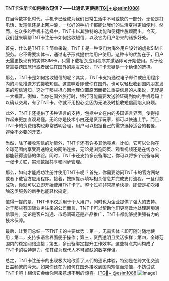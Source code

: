 **TNT卡注册卡如何接收短信？——让通讯更便捷[[TG💪+ @esim1088](https://t.me/s/esim1088)]**

在当今数字化时代，手机卡已经成为我们日常生活中不可或缺的一部分。无论是打电话、发短信还是上网冲浪，一张好的手机卡都能让我们的生活变得更加便利。然而，在众多的手机卡选择中，TNT卡以其独特的功能和便捷性脱颖而出。今天，我们就来聊聊TNT卡注册卡如何接收短信，以及它为用户带来的诸多好处。

首先，什么是TNT卡？简单来说，TNT卡是一种专门为海外用户设计的虚拟SIM卡服务。它不需要实体卡，通过电子形式提供给用户使用。这种卡的优势在于，用户无需更换现有的实体SIM卡，只需下载相关应用程序并激活即可开始使用。对于经常需要跨国旅行或者居住在国外的朋友来说，TNT卡无疑是一个绝佳的选择。

那么，TNT卡是如何接收短信的呢？其实，TNT卡支持通过电子邮件或应用程序内的消息推送方式接收短信。这意味着即使你在国外，也可以轻松收到国内朋友发来的短信通知。这对于那些担心因地理位置原因而错过重要信息的人来说，无疑是一大福音。例如，当你在国外旅行时，银行可能需要发送验证码到你的手机号码上以确认交易，有了TNT卡，你就不用担心会因为无法及时接收短信而陷入麻烦。

此外，TNT卡还提供了多种语言的支持，包括中文在内的多国语言界面，使得操作起来更加直观易懂。无论你是技术小白还是资深玩家，都可以快速上手。而且，TNT卡的资费结构也非常透明合理，用户可以根据自己的需求选择适合的套餐，避免不必要的开支。

当然，除了接收短信的功能外，TNT卡还有许多其他亮点。比如，它可以让你在全球范围内享受高速稳定的网络连接，无论是浏览网页、观看视频还是在线办公，都能获得流畅的体验。同时，TNT卡还支持多设备绑定，你可以将多个设备与同一张卡关联，实现数据共享和同步管理。

那么，如何才能成功注册并使用TNT卡呢？首先，你需要访问TNT卡的官方网站或者下载官方应用程序。接着，按照提示填写相关信息并完成支付流程。一旦付款成功，你就可以立即开始使用TNT卡了。整个过程非常简单快捷，即使是初次接触这类服务的新手也能轻松搞定。

值得一提的是，TNT卡不仅适用于个人用户，同时也为企业提供了强大的支持。对于那些有国际业务往来的公司而言，TNT卡可以帮助他们更高效地处理跨境通信事务。无论是客户沟通、市场调研还是产品推广，TNT卡都能够提供强有力的技术保障。

最后，让我们总结一下TNT卡的主要优势：第一，无需实体卡即可随时随地使用；第二，支持多语言界面便于操作；第三，资费透明且灵活多样；第四，全球范围内的稳定网络连接；第五，多设备绑定提升工作效率。这些特点共同构成了TNT卡的独特魅力，使其成为现代人不可或缺的数字伴侣。

总之，TNT卡注册卡的出现极大地改善了人们的通讯体验，特别是在跨文化交流日益频繁的今天。如果你还在为如何在国外接收到国内短信而烦恼，不妨试试TNT卡吧！相信它会给你带来意想不到的惊喜。[[TG💪+ @esim1088](https://t.me/s/esim1088) ![Image](https://i.postimg.cc/4NQfJmqS/Snipaste-2025-05-13-00-14-12.png)]